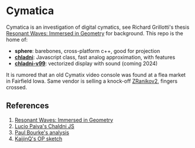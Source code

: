 # Cymatica

Cymatica is an investigation of digital cymatics, see Richard Grillotti's thesis [Resonant Waves: Immersed in Geometry](https://escholarship.org/uc/item/7745j4fh) for background. This repo is the home of:

- **sphere**: barebones, cross-platform c++, good for projection
- **[chladni](https://chladni.coilflow.com/)**: Javascript class, fast analog approximation, with features
- **[chladni-v99](https://chladni-v99.coilflow.com/)**: vectorized display with sound (coming 2024)

It is rumored that an old Cymatix video console was found at a flea market in Fairfield Iowa. Same vendor is selling a knock-off [ZRanikov2](./investigations/sightings/02.png), fingers crossed.

## References

1. [Resonant Waves: Immersed in Geometry](https://escholarship.org/uc/item/7745j4fh)
1. [Lucio Paiva's Chaldni JS](https://luciopaiva.com/chladni/)
3. [Paul Bourke's analysis](https://paulbourke.net/geometry/chladni/)
4. [KaijinQ's OP sketch](https://openprocessing.org/sketch/715119)

